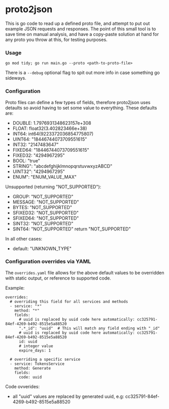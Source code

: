 # proto2json
This is go code to read up a defined proto file, and attempt to put out example JSON requests and responses. The point of this small tool is to save time on manual analysis, and have a copy-paste solution at hand for any proto you throw at this, for testing purposes.

### Usage
```
go mod tidy; go run main.go --proto <path-to-proto-file>
```
There is a `--debug` optional flag to spit out more info in case something go sideways.

### Configuration
Proto files can define a few types of fields, therefore proto2json uses detaults so avoid having to set some value to everything. These defaults are:
- DOUBLE: 1.7976931348623157e+308
- FLOAT: float32(3.402823466e+38)
- INT64: int64(9223372036854775807)
- UINT64: "18446744073709551615"
- INT32: "2147483647"
- FIXED64: "18446744073709551615"
- FIXED32: "4294967295"
- BOOL: "true"
- STRING": "abcdefghijklmnopqrstuvwxyzABCD"
- UINT32": "4294967295"
- ENUM": "ENUM_VALUE_MAX"

Unsupported (returning "NOT_SUPPORTED"):
- GROUP: "NOT_SUPPORTED"
- MESSAGE: "NOT_SUPPORTED"
- BYTES: "NOT_SUPPORTED"
- SFIXED32: "NOT_SUPPORTED"
- SFIXED64: "NOT_SUPPORTED"
- SINT32: "NOT_SUPPORTED"
- SINT64: "NOT_SUPPORTED"
		return "NOT_SUPPORTED"

In all other cases:
- default: "UNKNOWN_TYPE"

### Configuration overrides via YAML
The `overrides.yaml` file allows for the above default values to be overridden with static output, or reference to supported code.

Example:
```
overrides:
  # overriding this field for all services and methods
  - service: "*"
    method: "*"
    fields:
      # uuid is replaced by uuid code here automatically: cc325791-84ef-4269-b492-8515e5a88520
      ".*_id": "uuid"  # This will match any field ending with "_id"
      # uuid is replaced by uuid code here automatically: cc325791-84ef-4269-b492-8515e5a88520
      id: uuid
      # integer value
      expire_days: 1

  # overriding a specific service
  - service: TokensService
    method: Generate
    fields:
      code: uuid
```

Code ovverides:
- all "uuid" values are replaced by generated uuid, e.g: cc325791-84ef-4269-b492-8515e5a88520